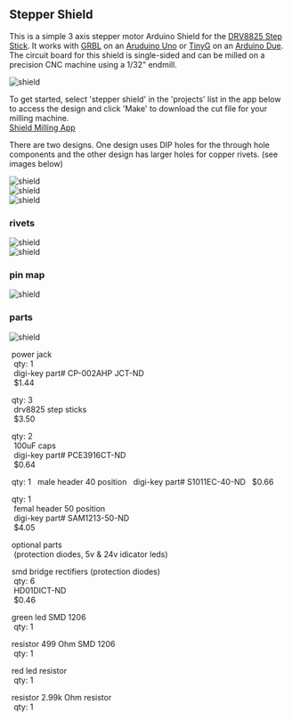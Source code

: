 ## Stepper Shield

This is a simple 3 axis stepper motor Arduino Shield for the [DRV8825 Step Stick](https://reprapworld.com/datasheets/datasheet%20drv8825.pdf). 
It works with [GRBL](https://github.com/grbl/grbl) on an [Aruduino Uno](https://store.arduino.cc/usa/arduino-uno-rev3) or [TinyG](https://github.com/synthetos/g2) on an [Arduino Due](https://store.arduino.cc/usa/arduino-due). 
The circuit board for this shield is single-sided and can be milled on a precision CNC machine using a 1/32" endmill.  

![shield](https://raw.github.com/jw4rd/stepper/master/img/stepper_shield2.jpg)  

To get started, select 'stepper shield' in the 'projects' list in the app below to access the design and click 'Make' to download the cut file for your milling machine.  
[Shield Milling App](http://jw4rd.github.io/shieldMill/)  

There are two designs. One design uses DIP holes for the through hole components and the other design has larger holes for copper rivets. (see images below)

![shield](https://raw.github.com/jw4rd/stepper/master/img/stepper_shield_screenshot.png)  
![shield](https://raw.github.com/jw4rd/stepper/master/img/stepper_shield0.jpg)  
![shield](https://raw.github.com/jw4rd/stepper/master/img/stepper_shield1.jpg)  

### rivets

![shield](https://raw.github.com/jw4rd/stepper/master/img/stepper_shield3.jpg)  
![shield](https://raw.github.com/jw4rd/stepper/master/img/stepper_shield4.jpg)  

### pin map

![shield](https://raw.github.com/jw4rd/stepper/master/img/stepper_shield_pinmap.png)  

### parts

![shield](https://raw.github.com/jw4rd/stepper/master/img/stepper_shield_8825.png)  

&nbsp;power jack  
&nbsp;&nbsp;qty: 1  
&nbsp;&nbsp;digi-key part# CP-002AHP JCT-ND  
&nbsp;&nbsp;$1.44  

&nbsp;qty: 3  
&nbsp;&nbsp;drv8825 step sticks  
&nbsp;&nbsp;$3.50  

&nbsp;qty: 2  
&nbsp;&nbsp;100uF caps  
&nbsp;&nbsp;digi-key part# PCE3916CT-ND  
&nbsp;&nbsp;$0.64  

&nbsp;qty: 1
&nbsp;&nbsp;male header 40 position
&nbsp;&nbsp;digi-key part# S1011EC-40-ND
&nbsp;&nbsp;$0.66

&nbsp;qty: 1  
&nbsp;&nbsp;femal header 50 position  
&nbsp;&nbsp;digi-key part# SAM1213-50-ND  
&nbsp;&nbsp;$4.05  

&nbsp;optional parts  
&nbsp;&nbsp;(protection diodes, 5v & 24v idicator leds)  

&nbsp;smd bridge rectifiers (protection diodes)  
&nbsp;&nbsp;qty: 6  
&nbsp;&nbsp;HD01DICT-ND  
&nbsp;&nbsp;$0.46  

&nbsp;green led SMD 1206  
&nbsp;&nbsp;qty: 1  

&nbsp;resistor 499 Ohm SMD 1206  
&nbsp;&nbsp;qty: 1  

&nbsp;red led resistor  
&nbsp;&nbsp;qty: 1  

&nbsp;resistor 2.99k Ohm resistor  
&nbsp;&nbsp;qty: 1  





